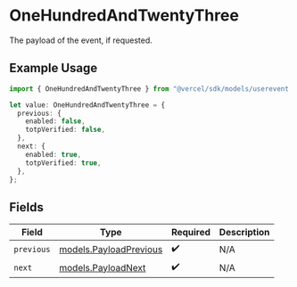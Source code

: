 # OneHundredAndTwentyThree

The payload of the event, if requested.

## Example Usage

```typescript
import { OneHundredAndTwentyThree } from "@vercel/sdk/models/userevent.js";

let value: OneHundredAndTwentyThree = {
  previous: {
    enabled: false,
    totpVerified: false,
  },
  next: {
    enabled: true,
    totpVerified: true,
  },
};
```

## Fields

| Field                                                  | Type                                                   | Required                                               | Description                                            |
| ------------------------------------------------------ | ------------------------------------------------------ | ------------------------------------------------------ | ------------------------------------------------------ |
| `previous`                                             | [models.PayloadPrevious](../models/payloadprevious.md) | :heavy_check_mark:                                     | N/A                                                    |
| `next`                                                 | [models.PayloadNext](../models/payloadnext.md)         | :heavy_check_mark:                                     | N/A                                                    |
